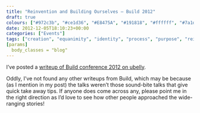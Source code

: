```yaml
---
title: "Reinvention and Building Ourselves — Build 2012"
draft: true
colours: ["#972c3b", "#ce1d36", "#E8475A", "#191818", "#ffffff", "#7a1d2a", "#F1F1F1"]
date: 2012-12-05T18:10:23+00:00
categories: ["Events"]
tags: ["creation", "equanimity", "identity", "process", "purpose", "reinvention", "seams"]
[params]
  body_classes = "blog"
---
```


I’ve posted a [writeup of Build conference 2012 on ubelly](http://www.ubelly.com/2012/12/reinvention-and-building-ourselves-build-2012/).

Oddly, I’ve not found any other writeups from Build, which may be because (as I mention in my post) the talks weren’t those sound-bite talks that give quick take away tips. If anyone does come across any, please point me in the right direction as I’d love to see how other people approached the wide-ranging stories!

	